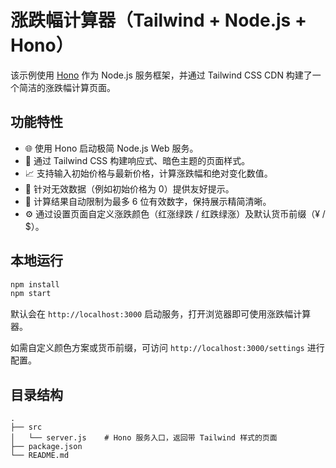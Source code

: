 # 涨跌幅计算器（Tailwind + Node.js + Hono）

该示例使用 [Hono](https://hono.dev/) 作为 Node.js 服务框架，并通过 Tailwind CSS CDN 构建了一个简洁的涨跌幅计算页面。

## 功能特性

- 🌐 使用 Hono 启动极简 Node.js Web 服务。
- 🎨 通过 Tailwind CSS 构建响应式、暗色主题的页面样式。
- 📈 支持输入初始价格与最新价格，计算涨跌幅和绝对变化数值。
- 🧮 针对无效数据（例如初始价格为 0）提供友好提示。
- 🔢 计算结果自动限制为最多 6 位有效数字，保持展示精简清晰。
- ⚙️ 通过设置页面自定义涨跌颜色（红涨绿跌 / 红跌绿涨）及默认货币前缀（¥ / $）。

## 本地运行

```bash
npm install
npm start
```

默认会在 `http://localhost:3000` 启动服务，打开浏览器即可使用涨跌幅计算器。

如需自定义颜色方案或货币前缀，可访问 `http://localhost:3000/settings` 进行配置。

## 目录结构

```
.
├── src
│   └── server.js    # Hono 服务入口，返回带 Tailwind 样式的页面
├── package.json
└── README.md
```
